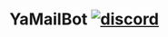 # YaMailBot [![discord](https://discordapp.com/api/guilds/208605007744860163/widget.png)](https://discord.gg/JN2j6Ye)